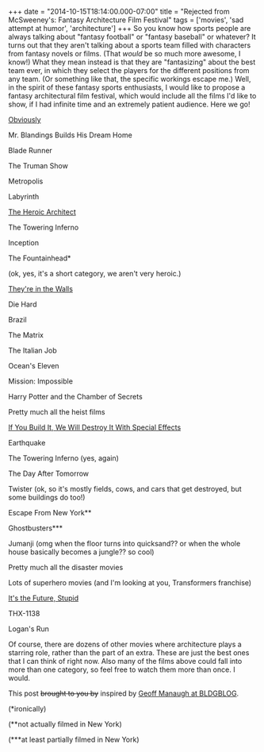 +++
date = "2014-10-15T18:14:00.000-07:00"
title = "Rejected from McSweeney's: Fantasy Architecture Film Festival"
tags = ['movies', 'sad attempt at humor', 'architecture']
+++
So you know how sports people are always talking about "fantasy football" or "fantasy baseball" or whatever?  It turns out that they aren't talking about a sports team filled with characters from fantasy novels or films.  (That *would* be so much more awesome, I know!)  What they mean instead is that they are "fantasizing" about the best team ever, in which they select the players for the different positions from any team.  (Or something like that, the specific workings escape me.)  Well, in the spirit of these fantasy sports enthusiasts, I would like to propose a fantasy architectural film festival, which would include all the films I'd like to show, if I had infinite time and an extremely patient audience.  Here we go!

<u>Obviously</u>

Mr. Blandings Builds His Dream Home

Blade Runner

The Truman Show

Metropolis

Labyrinth

<u>

</u><u>The Heroic Architect</u>

The Towering Inferno

Inception

The Fountainhead&ast;

(ok, yes, it's a short category, we aren't very heroic.)

<u>They're in the Walls</u>

Die Hard

Brazil

The Matrix

The Italian Job

Ocean's Eleven

Mission: Impossible

Harry Potter and the Chamber of Secrets

Pretty much all the heist films

<u>If You Build It, We Will Destroy It With Special Effects</u>

Earthquake

The Towering Inferno (yes, again)

The Day After Tomorrow

Twister (ok, so it's mostly fields, cows, and cars that get destroyed, but some buildings do too!)

Escape From New York&ast;&ast;

Ghostbusters&ast;&ast;&ast;

Jumanji (omg when the floor turns into quicksand?? or when the whole house basically becomes a jungle?? so cool)

Pretty much all the disaster movies

Lots of superhero movies (and I'm looking at you, Transformers franchise)

<u>It's the Future, Stupid</u>

THX-1138

Logan's Run

Of course, there are dozens of other movies where architecture plays a starring role, rather than the part of an extra.  These are just the best ones that I can think of right now.  Also many of the films above could fall into more than one category, so feel free to watch them more than once.  I would.

This post <strike>brought to you by</strike> inspired by [Geoff Manaugh at BLDGBLOG](http://bldgblog.blogspot.com/2012/01/breaking-out-and-breaking-in.html).

(&ast;ironically)

(&ast;&ast;not actually filmed in New York)

(&ast;&ast;&ast;at least partially filmed in New York)
